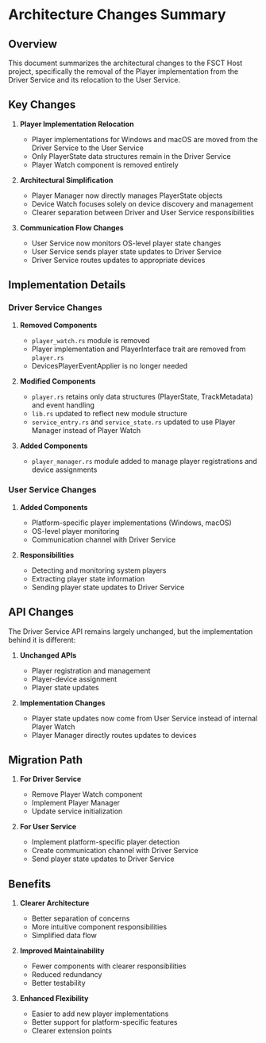 # Architecture Changes Summary

## Overview

This document summarizes the architectural changes to the FSCT Host project, specifically the removal of the Player implementation from the Driver Service and its relocation to the User Service.

## Key Changes

1. **Player Implementation Relocation**
   - Player implementations for Windows and macOS are moved from the Driver Service to the User Service
   - Only PlayerState data structures remain in the Driver Service
   - Player Watch component is removed entirely

2. **Architectural Simplification**
   - Player Manager now directly manages PlayerState objects
   - Device Watch focuses solely on device discovery and management
   - Clearer separation between Driver and User Service responsibilities

3. **Communication Flow Changes**
   - User Service now monitors OS-level player state changes
   - User Service sends player state updates to Driver Service
   - Driver Service routes updates to appropriate devices

## Implementation Details

### Driver Service Changes

1. **Removed Components**
   - `player_watch.rs` module is removed
   - Player implementation and PlayerInterface trait are removed from `player.rs`
   - DevicesPlayerEventApplier is no longer needed

2. **Modified Components**
   - `player.rs` retains only data structures (PlayerState, TrackMetadata) and event handling
   - `lib.rs` updated to reflect new module structure
   - `service_entry.rs` and `service_state.rs` updated to use Player Manager instead of Player Watch

3. **Added Components**
   - `player_manager.rs` module added to manage player registrations and device assignments

### User Service Changes

1. **Added Components**
   - Platform-specific player implementations (Windows, macOS)
   - OS-level player monitoring
   - Communication channel with Driver Service

2. **Responsibilities**
   - Detecting and monitoring system players
   - Extracting player state information
   - Sending player state updates to Driver Service

## API Changes

The Driver Service API remains largely unchanged, but the implementation behind it is different:

1. **Unchanged APIs**
   - Player registration and management
   - Player-device assignment
   - Player state updates

2. **Implementation Changes**
   - Player state updates now come from User Service instead of internal Player Watch
   - Player Manager directly routes updates to devices

## Migration Path

1. **For Driver Service**
   - Remove Player Watch component
   - Implement Player Manager
   - Update service initialization

2. **For User Service**
   - Implement platform-specific player detection
   - Create communication channel with Driver Service
   - Send player state updates to Driver Service

## Benefits

1. **Clearer Architecture**
   - Better separation of concerns
   - More intuitive component responsibilities
   - Simplified data flow

2. **Improved Maintainability**
   - Fewer components with clearer responsibilities
   - Reduced redundancy
   - Better testability

3. **Enhanced Flexibility**
   - Easier to add new player implementations
   - Better support for platform-specific features
   - Clearer extension points